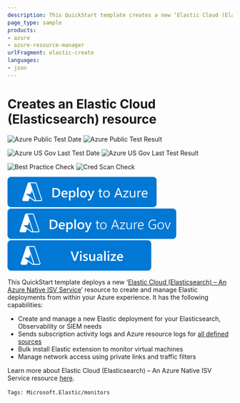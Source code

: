 ```yaml
---
description: This QuickStart template creates a new ‘Elastic Cloud (Elasticsearch) – An Azure Native ISV Service’ resource in your Azure subscription, which you can use to create and manage your Elastic deployments, right from Azure.
page_type: sample
products:
- azure
- azure-resource-manager
urlFragment: elastic-create
languages:
- json
---
```

# Creates an Elastic Cloud (Elasticsearch) resource

![Azure Public Test Date](https://azurequickstartsservice.blob.core.windows.net/badges/quickstarts/microsoft.elastic/elastic-create/PublicLastTestDate.svg)
![Azure Public Test Result](https://azurequickstartsservice.blob.core.windows.net/badges/quickstarts/microsoft.elastic/elastic-create/PublicDeployment.svg)

![Azure US Gov Last Test Date](https://azurequickstartsservice.blob.core.windows.net/badges/quickstarts/microsoft.elastic/elastic-create/FairfaxLastTestDate.svg)
![Azure US Gov Last Test Result](https://azurequickstartsservice.blob.core.windows.net/badges/quickstarts/microsoft.elastic/elastic-create/FairfaxDeployment.svg)

![Best Practice Check](https://azurequickstartsservice.blob.core.windows.net/badges/quickstarts/microsoft.elastic/elastic-create/BestPracticeResult.svg)
![Cred Scan Check](https://azurequickstartsservice.blob.core.windows.net/badges/quickstarts/microsoft.elastic/elastic-create/CredScanResult.svg)

[![Deploy To Azure](https://raw.githubusercontent.com/Azure/azure-quickstart-templates/master/1-CONTRIBUTION-GUIDE/images/deploytoazure.svg?sanitize=true)](https://portal.azure.com/#create/Microsoft.Template/uri/https%3A%2F%2Fraw.githubusercontent.com%2FAzure%2Fazure-quickstart-templates%2Fmaster%2Fquickstarts%2Fmicrosoft.elastic%2Felastic-create%2Fazuredeploy.json/createUIDefinitionUri/https%3A%2F%2Fraw.githubusercontent.com%2FAzure%2Fazure-quickstart-templates%2Fmaster%2Fquickstarts%2Fmicrosoft.elastic%2Felastic-create%2FcreateUiDefinition.json)
[![Deploy To Azure US Gov](https://raw.githubusercontent.com/Azure/azure-quickstart-templates/master/1-CONTRIBUTION-GUIDE/images/deploytoazuregov.svg?sanitize=true)](https://portal.azure.us/#create/Microsoft.Template/uri/https%3A%2F%2Fraw.githubusercontent.com%2FAzure%2Fazure-quickstart-templates%2Fmaster%2Fquickstarts%2Fmicrosoft.elastic%2Felastic-create%2Fazuredeploy.json/createUIDefinitionUri/https%3A%2F%2Fraw.githubusercontent.com%2FAzure%2Fazure-quickstart-templates%2Fmaster%2Fquickstarts%2Fmicrosoft.elastic%2Felastic-create%2FcreateUiDefinition.json)
[![Visualize](https://raw.githubusercontent.com/Azure/azure-quickstart-templates/master/1-CONTRIBUTION-GUIDE/images/visualizebutton.svg?sanitize=true)](http://armviz.io/#/?load=https%3A%2F%2Fraw.githubusercontent.com%2FAzure%2Fazure-quickstart-templates%2Fmaster%2Fquickstarts%2Fmicrosoft.elastic%2Felastic-create%2Fazuredeploy.json)

This QuickStart template deploys a new ‘[Elastic Cloud (Elasticsearch) – An Azure Native ISV Service](https://aka.ms/azurenativeelasticcloud)’ resource to create and manage Elastic deployments from within your Azure experience. It has the following capabilities:

- Create and manage a new Elastic deployment for your Elasticsearch, Observability or SIEM needs
- Sends subscription activity logs and Azure resource logs for [all defined sources](https://learn.microsoft.com/en-us/azure/azure-monitor/essentials/resource-logs-categories?WT.mc_id=Portal-Azure_Marketplace_Elastic)
- Bulk install Elastic extension to monitor virtual machines
- Manage network access using private links and traffic filters

Learn more about Elastic Cloud (Elasticsearch) – An Azure Native ISV Service resource [here](https://aka.ms/azurenativeelasticclouddocs).

`Tags: Microsoft.Elastic/monitors`
